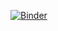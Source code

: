 [![Binder](https://mybinder.org/badge_logo.svg)](https://mybinder.org/v2/gh/meganno/demo/HEAD?filepath=%2Fnotebooks%2FDASH-Demo.ipynb)
